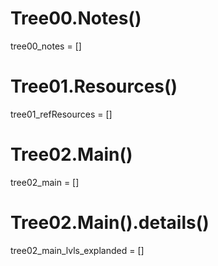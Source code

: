 # 

# Tree00.Notes()
tree00_notes = []

# Tree01.Resources()
tree01_refResources = []

# Tree02.Main()
tree02_main = []

# Tree02.Main().details()
tree02_main_lvls_explanded = []

